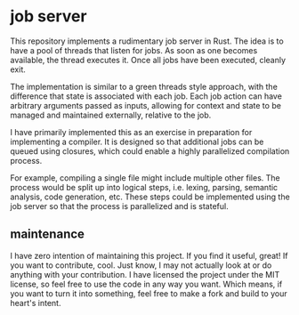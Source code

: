 # job server

This repository implements a rudimentary job server in Rust. The idea is to have
a pool of threads that listen for jobs. As soon as one becomes available, the
thread executes it. Once all jobs have been executed, cleanly exit.

The implementation is similar to a green threads style approach, with the
difference that state is associated with each job. Each job action can have
arbitrary arguments passed as inputs, allowing for context and state to be
managed and maintained externally, relative to the job.

I have primarily implemented this as an exercise in preparation for implementing
a compiler. It is designed so that additional jobs can be queued using closures,
which could enable a highly parallelized compilation process.

For example, compiling a single file might include multiple other files. The
process would be split up into logical steps, i.e. lexing, parsing, semantic
analysis, code generation, etc. These steps could be implemented using the job
server so that the process is parallelized and is stateful.

## maintenance

I have zero intention of maintaining this project. If you find it useful, great!
If you want to contribute, cool. Just know, I may not actually look at or do
anything with your contribution. I have licensed the project under the MIT
license, so feel free to use the code in any way you want. Which means, if you
want to turn it into something, feel free to make a fork and build to your
heart's intent.
